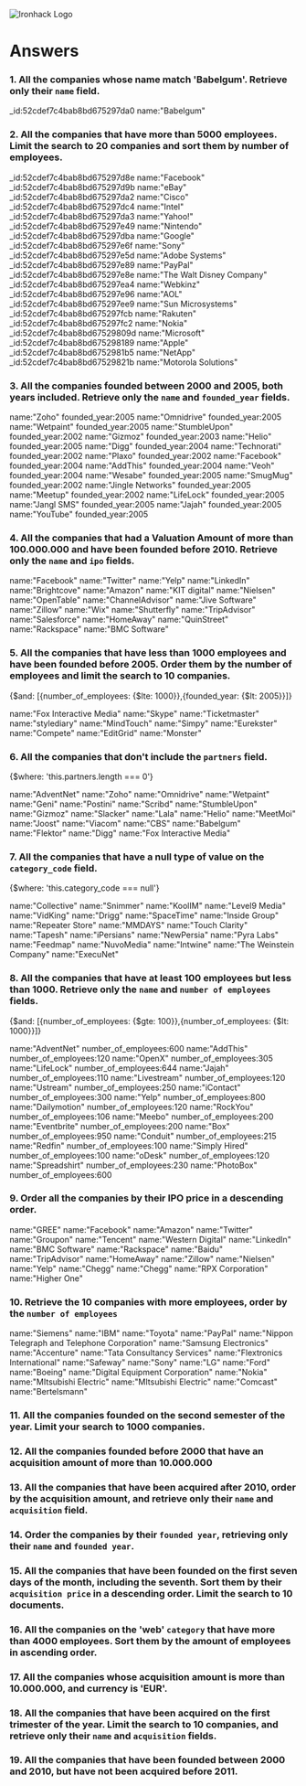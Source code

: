 ![Ironhack Logo](https://i.imgur.com/1QgrNNw.png)

# Answers

### 1. All the companies whose name match 'Babelgum'. Retrieve only their `name` field.

_id:52cdef7c4bab8bd675297da0
name:"Babelgum"

### 2. All the companies that have more than 5000 employees. Limit the search to 20 companies and sort them by **number of employees**.

_id:52cdef7c4bab8bd675297d8e
name:"Facebook"
_id:52cdef7c4bab8bd675297d9b
name:"eBay"
_id:52cdef7c4bab8bd675297da2
name:"Cisco"
_id:52cdef7c4bab8bd675297dc4
name:"Intel"
_id:52cdef7c4bab8bd675297da3
name:"Yahoo!"
_id:52cdef7c4bab8bd675297e49
name:"Nintendo"
_id:52cdef7c4bab8bd675297dba
name:"Google"
_id:52cdef7c4bab8bd675297e6f
name:"Sony"
_id:52cdef7c4bab8bd675297e5d
name:"Adobe Systems"
_id:52cdef7c4bab8bd675297e89
name:"PayPal"
_id:52cdef7c4bab8bd675297e8e
name:"The Walt Disney Company"
_id:52cdef7c4bab8bd675297ea4
name:"Webkinz"
_id:52cdef7c4bab8bd675297e96
name:"AOL"
_id:52cdef7c4bab8bd675297ee9
name:"Sun Microsystems"
_id:52cdef7c4bab8bd675297fcb
name:"Rakuten"
_id:52cdef7c4bab8bd675297fc2
name:"Nokia"
_id:52cdef7c4bab8bd67529809d
name:"Microsoft"
_id:52cdef7c4bab8bd675298189
name:"Apple"
_id:52cdef7c4bab8bd6752981b5
name:"NetApp"
_id:52cdef7c4bab8bd67529821b
name:"Motorola Solutions"

### 3. All the companies founded between 2000 and 2005, both years included. Retrieve only the `name` and `founded_year` fields.

name:"Zoho"
founded_year:2005
name:"Omnidrive"
founded_year:2005
name:"Wetpaint"
founded_year:2005
name:"StumbleUpon"
founded_year:2002
name:"Gizmoz"
founded_year:2003
name:"Helio"
founded_year:2005
name:"Digg"
founded_year:2004
name:"Technorati"
founded_year:2002
name:"Plaxo"
founded_year:2002
name:"Facebook"
founded_year:2004
name:"AddThis"
founded_year:2004
name:"Veoh"
founded_year:2004
name:"Wesabe"
founded_year:2005
name:"SmugMug"
founded_year:2002
name:"Jingle Networks"
founded_year:2005
name:"Meetup"
founded_year:2002
name:"LifeLock"
founded_year:2005
name:"Jangl SMS"
founded_year:2005
name:"Jajah"
founded_year:2005
name:"YouTube"
founded_year:2005

### 4. All the companies that had a Valuation Amount of more than 100.000.000 and have been founded before 2010. Retrieve only the `name` and `ipo` fields.

name:"Facebook"
name:"Twitter"
name:"Yelp"
name:"LinkedIn"
name:"Brightcove"
name:"Amazon"
name:"KIT digital"
name:"Nielsen"
name:"OpenTable"
name:"ChannelAdvisor"
name:"Jive Software"
name:"Zillow"
name:"Wix"
name:"Shutterfly"
name:"TripAdvisor"
name:"Salesforce"
name:"HomeAway"
name:"QuinStreet"
name:"Rackspace"
name:"BMC Software"


### 5. All the companies that have less than 1000 employees and have been founded before 2005. Order them by the number of employees and limit the search to 10 companies.
{$and: [{number_of_employees: {$lte: 1000}},{founded_year: {$lt: 2005}}]}

name:"Fox Interactive Media"
name:"Skype"
name:"Ticketmaster"
name:"stylediary"
name:"MindTouch"
name:"Simpy"
name:"Eurekster"
name:"Compete"
name:"EditGrid"
name:"Monster"

### 6. All the companies that don't include the `partners` field.
{$where: 'this.partners.length === 0'}

name:"AdventNet"
name:"Zoho"
name:"Omnidrive"
name:"Wetpaint"
name:"Geni"
name:"Postini"
name:"Scribd"
name:"StumbleUpon"
name:"Gizmoz"
name:"Slacker"
name:"Lala"
name:"Helio"
name:"MeetMoi"
name:"Joost"
name:"Viacom"
name:"CBS"
name:"Babelgum"
name:"Flektor"
name:"Digg"
name:"Fox Interactive Media"

### 7. All the companies that have a null type of value on the `category_code` field.
{$where: 'this.category_code === null'}

name:"Collective"
name:"Snimmer"
name:"KoolIM"
name:"Level9 Media"
name:"VidKing"
name:"Drigg"
name:"SpaceTime"
name:"Inside Group"
name:"Repeater Store"
name:"MMDAYS"
name:"Touch Clarity"
name:"Tapesh"
name:"iPersians"
name:"NewPersia"
name:"Pyra Labs"
name:"Feedmap"
name:"NuvoMedia"
name:"Intwine"
name:"The Weinstein Company"
name:"ExecuNet"

### 8. All the companies that have at least 100 employees but less than 1000. Retrieve only the `name` and `number of employees` fields.
{$and: [{number_of_employees: {$gte: 100}},{number_of_employees: {$lt: 1000}}]}

name:"AdventNet"
number_of_employees:600
name:"AddThis"
number_of_employees:120
name:"OpenX"
number_of_employees:305
name:"LifeLock"
number_of_employees:644
name:"Jajah"
number_of_employees:110
name:"Livestream"
number_of_employees:120
name:"Ustream"
number_of_employees:250
name:"iContact"
number_of_employees:300
name:"Yelp"
number_of_employees:800
name:"Dailymotion"
number_of_employees:120
name:"RockYou"
number_of_employees:106
name:"Meebo"
number_of_employees:200
name:"Eventbrite"
number_of_employees:200
name:"Box"
number_of_employees:950
name:"Conduit"
number_of_employees:215
name:"Redfin"
number_of_employees:100
name:"Simply Hired"
number_of_employees:100
name:"oDesk"
number_of_employees:120
name:"Spreadshirt"
number_of_employees:230
name:"PhotoBox"
number_of_employees:600




### 9. Order all the companies by their IPO price in a descending order.

name:"GREE"
name:"Facebook"
name:"Amazon"
name:"Twitter"
name:"Groupon"
name:"Tencent"
name:"Western Digital"
name:"LinkedIn"
name:"BMC Software"
name:"Rackspace"
name:"Baidu"
name:"TripAdvisor"
name:"HomeAway"
name:"Zillow"
name:"Nielsen"
name:"Yelp"
name:"Chegg"
name:"Chegg"
name:"RPX Corporation"
name:"Higher One"


### 10. Retrieve the 10 companies with more employees, order by the `number of employees`
name:"Siemens"
name:"IBM"
name:"Toyota"
name:"PayPal"
name:"Nippon Telegraph and Telephone Corporation"
name:"Samsung Electronics"
name:"Accenture"
name:"Tata Consultancy Services"
name:"Flextronics International"
name:"Safeway"
name:"Sony"
name:"LG"
name:"Ford"
name:"Boeing"
name:"Digital Equipment Corporation"
name:"Nokia"
name:"MItsubishi Electric"
name:"MItsubishi Electric"
name:"Comcast"
name:"Bertelsmann"

### 11. All the companies founded on the second semester of the year. Limit your search to 1000 companies.

<!-- Your Code Goes Here -->

<!-- ### 12. All the companies that have been 'deadpooled' after the third year. -->

<!-- Your Code Goes Here -->

### 12. All the companies founded before 2000 that have an acquisition amount of more than 10.000.000

<!-- Your Code Goes Here -->

### 13. All the companies that have been acquired after 2010, order by the acquisition amount, and retrieve only their `name` and `acquisition` field.

<!-- Your Code Goes Here -->

### 14. Order the companies by their `founded year`, retrieving only their `name` and `founded year`.

<!-- Your Code Goes Here -->

### 15. All the companies that have been founded on the first seven days of the month, including the seventh. Sort them by their `acquisition price` in a descending order. Limit the search to 10 documents.

<!-- Your Code Goes Here -->

### 16. All the companies on the 'web' `category` that have more than 4000 employees. Sort them by the amount of employees in ascending order.

<!-- Your Code Goes Here -->

### 17. All the companies whose acquisition amount is more than 10.000.000, and currency is 'EUR'.

<!-- Your Code Goes Here -->

### 18. All the companies that have been acquired on the first trimester of the year. Limit the search to 10 companies, and retrieve only their `name` and `acquisition` fields.

<!-- Your Code Goes Here -->

### 19. All the companies that have been founded between 2000 and 2010, but have not been acquired before 2011.

<!-- Your Code Goes Here -->
